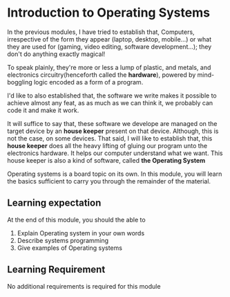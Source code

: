 # Introduction to Operating Systems

In the previous modules, I have tried to establish that, Computers, irrespective
of the form they appear (laptop, desktop, mobile...) or what they are used for
(gaming, video editing, software development...); they don't do anything exactly
magical!

To speak plainly, they're more or less a lump of plastic, and metals, and
electronics circuitry(henceforth called the **hardware**), powered by
mind-boggling logic encoded as a form of a program.

I'd like to also established that, the software we write makes it possible to
achieve almost any feat, as as much as we can think it, we probably can code it
and make it work.

It will suffice to say that, these software we develope are managed on the
target device by an **house keeper** present on that device. Although, this is
not the case, on some devices. That said, I will like to establish that, this
**house keeper** does all the heavy lifting of gluing our program unto the
electronics hardware. It helps our computer understand what we want. This house
keeper is also a kind of software, called **the Operating System**

Operating systems is a board topic on its own. In this module, you will learn
the basics sufficient to carry you through the remainder of the material.

## Learning expectation

At the end of this module, you should the able to

1. Explain Operating system in your own words
2. Describe systems programming
3. Give examples of Operating systems

## Learning Requirement

No additional requirements is required for this module
